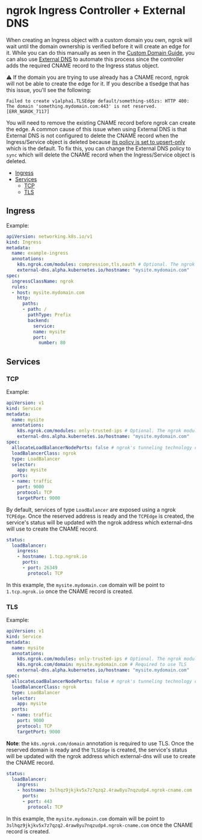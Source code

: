 # ngrok Ingress Controller + External DNS <!-- omit from toc -->

When creating an Ingress object with a custom domain you own, ngrok will wait until the domain ownership is verified before it will create an edge for it. While you can do this manually as seen in the [Custom Domain Guide](../../user-guide/custom-domains.md), you can also use [External DNS](https://github.com/kubernetes-sigs/external-dns) to automate this process since the controller adds the required CNAME record to the Ingress status object.

:warning: If the domain you are trying to use already has a CNAME record, ngrok will not be able to create the edge for it. If you describe a tlsedge that has this issue, you'll see the following:

```
Failed to create v1alpha1.TLSEdge default/something-s65zs: HTTP 400: The domain 'something.mydomain.com:443' is not reserved. [ERR_NGROK_7117]
```

You will need to remove the existing CNAME record before ngrok can create the edge. A common cause of this issue when using External DNS is that External DNS is not configured to delete the CNAME record when the Ingress/Service object is deleted because [its policy is set to upsert-only](https://github.com/kubernetes-sigs/external-dns/blob/bed56b7151be415a8af0d7182ed675fd7ced2b67/charts/external-dns/values.yaml#L208) which is the default. To fix this, you can change the External DNS policy to `sync` which will delete the CNAME record when the Ingress/Service object is deleted.


- [Ingress](#ingress)
- [Services](#services)
  - [TCP](#tcp)
  - [TLS](#tls)


## Ingress

Example:

```yaml
apiVersion: networking.k8s.io/v1
kind: Ingress
metadata:
  name: example-ingress
  annotations:
    k8s.ngrok.com/modules: compression,tls,oauth # Optional. The ngrok modules used for this Ingress
    external-dns.alpha.kubernetes.io/hostname: "mysite.mydomain.com"
spec:
  ingressClassName: ngrok
  rules:
  - host: mysite.mydomain.com
    http:
      paths:
      - path: /
        pathType: Prefix
        backend:
          service:
          name: mysite
          port:
            number: 80
```

## Services

### TCP

Example:

```yaml
apiVersion: v1
kind: Service
metadata:
  name: mysite
  annotations:
    k8s.ngrok.com/modules: only-trusted-ips # Optional. The ngrok modules used for this Service
    external-dns.alpha.kubernetes.io/hostname: "mysite.mydomain.com"
spec:
  allocateLoadBalancerNodePorts: false # ngrok's tunneling technology does not require NodePorts to be allocated.
  loadBalancerClass: ngrok
  type: LoadBalancer
  selector:
    app: mysite
  ports:
  - name: traffic
    port: 9000
    protocol: TCP
    targetPort: 9000
```

By default, services of type `LoadBalancer` are exposed using a ngrok `TCPEdge`. Once the reserved address is ready and the `TCPEdge` is created, the
service's status will be updated with the ngrok address which external-dns will use to create the CNAME record.

```yaml
status:
  loadBalancer:
    ingress:
    - hostname: 1.tcp.ngrok.io
      ports:
      - port: 26349
        protocol: TCP
```

In this example, the `mysite.mydomain.com` domain will be point to `1.tcp.ngrok.io` once the CNAME record is created.

### TLS

Example:

```yaml
apiVersion: v1
kind: Service
metadata:
  name: mysite
  annotations:
    k8s.ngrok.com/modules: only-trusted-ips # Optional. The ngrok modules used for this Service
    k8s.ngrok.com/domain: mysite.mydomain.com # Required to use TLS
    external-dns.alpha.kubernetes.io/hostname: "mysite.mydomain.com"
spec:
  allocateLoadBalancerNodePorts: false # ngrok's tunneling technology does not require NodePorts to be allocated.
  loadBalancerClass: ngrok
  type: LoadBalancer
  selector:
    app: mysite
  ports:
  - name: traffic
    port: 9000
    protocol: TCP
    targetPort: 9000
```

**Note**: the `k8s.ngrok.com/domain` annotation is required to use TLS. Once the reserved domain is ready and the `TLSEdge` is created, the service's
status will be updated with the ngrok address which external-dns will use to create the CNAME record.

```yaml
status:
  loadBalancer:
    ingress:
    - hostname: 3slhqz9jkjkv5x7z7qzq2.4raw8yu7nqzudp4.ngrok-cname.com
      ports:
      - port: 443
        protocol: TCP
```

In this example, the `mysite.mydomain.com` domain will be point to `3slhqz9jkjkv5x7z7qzq2.4raw8yu7nqzudp4.ngrok-cname.com` once the CNAME record is created.
